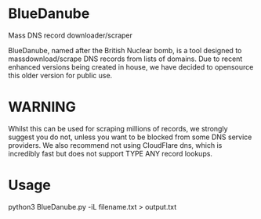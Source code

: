 # BlueDanube
Mass DNS record downloader/scraper

BlueDanube, named after the British Nuclear bomb, is a tool designed to massdownload/scrape DNS records from lists of domains. Due to recent enhanced versions being created in house, we have decided to opensource this older version for public use.

# WARNING
Whilst this can be used for scraping millions of records, we strongly suggest you do not, unless you want to be blocked from some DNS service providers. We also recommend not using CloudFlare dns, which is incredibly fast but does not support TYPE ANY record lookups.

# Usage

python3 BlueDanube.py -iL filename.txt > output.txt





